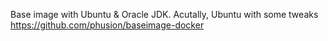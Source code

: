 Base image with Ubuntu & Oracle JDK.
Acutally, Ubuntu with some tweaks https://github.com/phusion/baseimage-docker
